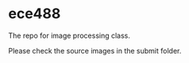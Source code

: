 # ece488

The repo for image processing class.

Please check the source images in the submit folder.
